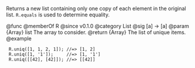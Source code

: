 Returns a new list containing only one copy of each element in the original
list. `R.equals` is used to determine equality.

@func
@memberOf R
@since v0.1.0
@category List
@sig [a] -> [a]
@param {Array} list The array to consider.
@return {Array} The list of unique items.
@example

     R.uniq([1, 1, 2, 1]); //=> [1, 2]
     R.uniq([1, '1']);     //=> [1, '1']
     R.uniq([[42], [42]]); //=> [[42]]
